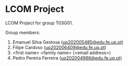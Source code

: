 # LCOM Project

LCOM Project for group T03G01.

Group members:

1. Emanuel Silva Gestosa (up202005485@edu.fe.up.pt)
2. Filipe Cardoso (up202006409@edu.fe.up.pt)
3. &lt;first name&gt; &lt;family name&gt; (&lt;email address&gt;)
4. Pedro Pereira Ferreira (up202004986@edu.fe.up.pt)
